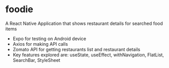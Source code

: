 # foodie
A React Native Application that shows restaurant details for searched food items

+ Expo for testing on Android device
+ Axios for making API calls
+ Zomato API for getting restaurants list and restaurant details
+ Key features explored are: useState, useEffect, withNavigation, FlatList, SearchBar, StyleSheet
